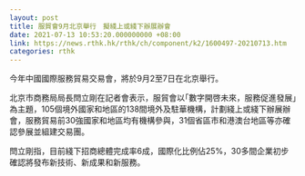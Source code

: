 ```yaml
---
layout: post
title: 服貿會9月北京舉行　擬綫上或綫下辦展辦會
date: 2021-07-13 10:53:20.000000000 +08:00
link: https://news.rthk.hk/rthk/ch/component/k2/1600497-20210713.htm
categories: rthk
---
```


今年中國國際服務貿易交易會，將於9月2至7日在北京舉行。

北京市商務局局長閆立剛在記者會表示，服貿會以｢數字開啓未來，服務促進發展｣為主題，105個境外國家和地區的138間境外及駐華機構，計劃綫上或綫下辦展辦會，服務貿易前30強國家和地區均有機構參與，31個省區市和港澳台地區等亦確認參展並組建交易團。

閆立剛指，目前綫下招商總體完成率6成，國際化比例佔25%，30多間企業初步確認將發布新技術、新成果和新服務。
